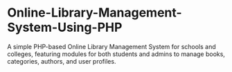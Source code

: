 # Online-Library-Management-System-Using-PHP
A simple PHP-based Online Library Management System for schools and colleges, featuring modules for both students and admins to manage books, categories, authors, and user profiles.
